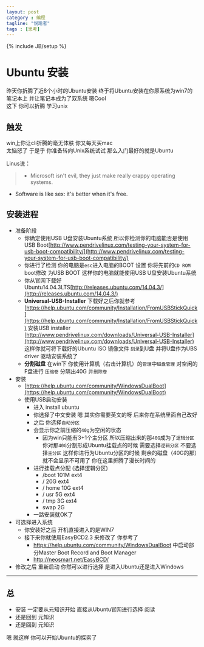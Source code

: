 ```yaml
---
layout: post
category : 编程
tagline: "悦跑者"
tags : [思考]
---
```

{% include JB/setup %}

# Ubuntu 安装 #

昨天你折腾了近8个小时的Ubuntu安装 终于将Ubuntu安装在你原系统为win7的笔记本上 并让笔记本成为了双系统 嗯Cool   
这下 你可以折腾 学习unix

## 触发 ##

win上你让cli折腾的毫无体肤 你又每天买mac     
太恼怒了 于是乎 你准备转向Unix系统试试 那么入门最好的就是Ubuntu  

Linus说：

> - Microsoft isn't evil, they just make really crappy operating systems.  
- Software is like sex: it's better when it's free.

## 安装进程 ##

- 准备阶段
	- 你确定使用USB U盘安装Ubuntu系统 所以你检测你的电脑能否是使用USB Boot[http://www.pendrivelinux.com/testing-your-system-for-usb-boot-compatibility/](http://www.pendrivelinux.com/testing-your-system-for-usb-boot-compatibility/)
	- 你进行了检测 你的电脑是`esc`进入电脑的BOOT 设置 你将先前的`CD ROM` boot修改 为USB BOOT 这样你的电脑就能使用USB U盘安装Ubuntu系统
	- 你从官网下载好Ubuntu14.04.3LTS[http://releases.ubuntu.com/14.04.3/](http://releases.ubuntu.com/14.04.3/) 
	- **Universal-USB-Installer** 下载好之后你就参考[https://help.ubuntu.com/community/Installation/FromUSBStickQuick](https://help.ubuntu.com/community/Installation/FromUSBStickQuick) 安装USB installer [http://www.pendrivelinux.com/downloads/Universal-USB-Installer](http://www.pendrivelinux.com/downloads/Universal-USB-Installer) 这样你就可将下载好的Ubuntu ISO 镜像文件 `刻录`到U盘 并将U盘作为UBS driver 驱动安装系统了
	- **分割磁盘** 在win下 你使用计算机（右击计算机）的`管理`中`磁盘管理` 对空闲的F盘进行 `压缩卷` 分隔出40G 并`删除卷`
- 安装
	- [https://help.ubuntu.com/community/WindowsDualBoot](https://help.ubuntu.com/community/WindowsDualBoot)
	- 使用USB启动安装
		- 进入 install ubuntu
		- 你选择了中文安装 嗯 其实你需要英文的呀 后来你在系统里面自己改好
		- 之后 你选择`自动分区`
		- 会显示你之前压缩的`40g`为空闲的状态
			- 因为win只能有3+1个主分区 所以压缩出来的那`40G`成为了`逻辑分区` 你对那`40G`分割形成Ubuntu挂载点的时候 需要选择`逻辑分区` 不要选择`主分区` 这样你进行为Ubuntu分区的时候 剩余的磁盘（40G的那）就不会显示不可用了 你在这里折腾了漫长时间的
		- 进行挂载点分配 (选择逻辑分区)
			- /boot 101M ext4
			- / 20G ext4
			- / home 10G ext4
			- / usr 5G ext4
			- / tmp 3G ext4
			- swap 2G
		- 一路安装就OK了
- 可选择进入系统
	- 你安装好之后 开机直接进入的是WIN7 
	- 接下来你就使用EasyBCD2.3 来修改了 你参考了
		- https://help.ubuntu.com/community/WindowsDualBoot 中启动部分Master Boot Record and Boot Manager
		- http://neosmart.net/EasyBCD/
- 修改之后 重新启动 你然可以进行选择 是进入Ubuntu还是进入Windows

----------

## 总 ##

- 安装 一定要从元知识开始 直接从Ubuntu官网进行选择 阅读
- 还是回到 元知识
- 还是回到 元知识

嗯 就这样 你可以开始Ubuntu的探索了